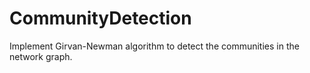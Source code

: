 # CommunityDetection

Implement Girvan-Newman algorithm to detect the communities in the network graph. 

